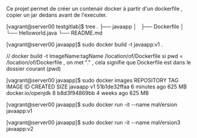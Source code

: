 Ce projet permet de créer un contenair docker à partir d'un dockerfile , copier un jar dedans avant de l'executer.

[vagrant@server00 testgitlab]$ tree
.
├── javaapp
│   ├── Dockerfile
│   └── Helloworld.java
└── README.md

[vagrant@server00 javaapp]$ sudo docker build -t javaapp:v1 .

//  docker build -t ImageName:tagName /location/of/Dockerfile
 si pwd = /location/of/Dockerfile , on met "." , cela signifie que Dockerfile est dans le dossier courant (pwd)

[vagrant@server00 javaapp]$ sudo docker images
REPOSITORY          TAG                 IMAGE ID            CREATED             SIZE
javaapp             v1                  51b1de32ffaa        6 minutes ago       625 MB
docker.io/openjdk   8                   b8d3f94869bb        4 weeks ago         625 MB


[vagrant@server00 javaapp]$ sudo docker run -it --name maVersion javaapp:v1

[vagrant@server00 javaapp]$ sudo docker run -it --name maVersion3 javaapp:v2
